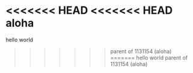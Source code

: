 <<<<<<< HEAD
<<<<<<< HEAD
aloha
=======
 hello world 
>>>>>>> parent of 1131154 (aloha)
=======
 hello world 
>>>>>>> parent of 1131154 (aloha)
